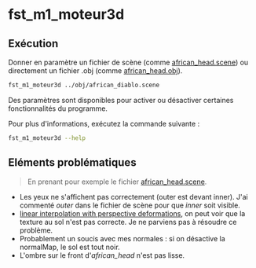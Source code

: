 # fst_m1_moteur3d
## Exécution
Donner en paramètre un fichier de scène (comme [african_head.scene](./obj/african_diablo.scene)) ou directement un fichier .obj (comme [african_head.obj](./obj/african_head.obj)).

```bash
fst_m1_moteur3d ../obj/african_diablo.scene
```

Des paramètres sont disponibles pour activer ou désactiver certaines fonctionnalités du programme.

Pour plus d'informations, exécutez la commande suivante :
```bash
fst_m1_moteur3d --help
```

## Eléments problématiques
> En prenant pour exemple le fichier [african_head.scene](./obj/african_diablo.scene).
- Les yeux ne s'affichent pas correctement (outer est devant inner). J'ai commenté *outer* dans le fichier de scène pour que *inner* soit visible.
- [linear interpolation with perspective deformations](https://github.com/ssloy/tinyrenderer/wiki/Technical-difficulties:-linear-interpolation-with-perspective-deformations),
on peut voir que la texture au sol n'est pas correcte. Je ne parviens pas à résoudre ce problème.
- Probablement un soucis avec mes normales : si on désactive la normalMap, le sol est tout noir.
- L'ombre sur le front d'*african_head* n'est pas lisse.
